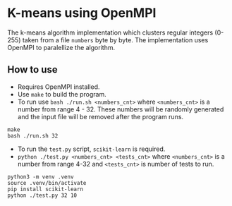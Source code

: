 # K-means using OpenMPI

The k-means algorithm implementation which clusters regular
integers (0-255) taken from a file `numbers` byte by byte.
The implementation uses OpenMPI to paralellize the algorithm.

## How to use

- Requires OpenMPI installed.
- Use ``make`` to build the program.
- To run use ``bash ./run.sh <numbers_cnt>`` where ``<numbers_cnt>`` is a
  number from range 4 - 32. These numbers will be randomly generated and 
  the input file will be removed after the program runs.

```
make
bash ./run.sh 32
```

- To run the ``test.py`` script, ``scikit-learn`` is required.
- ``python ./test.py <numbers_cnt> <tests_cnt>`` where ``<numbers_cnt>`` is a number from
  range 4-32 and ``<tests_cnt>`` is number of tests to run.

```
python3 -m venv .venv
source .venv/bin/activate
pip install scikit-learn
python ./test.py 32 10
```
